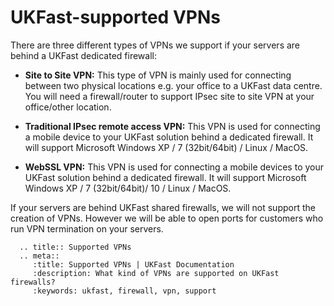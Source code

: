 # UKFast-supported VPNs

There are three different types of VPNs we support if your servers are behind a UKFast dedicated firewall:

- **Site to Site VPN:** This type of VPN is mainly used for connecting between two physical locations e.g. your office to a UKFast data centre. You will need a firewall/router to support IPsec site to site VPN at your office/other location.

- **Traditional IPsec remote access VPN:** This VPN is used for connecting a mobile device to your UKFast solution behind a dedicated firewall. It will support Microsoft Windows XP / 7 (32bit/64bit) / Linux / MacOS.

- **WebSSL VPN:** This VPN is used for connecting a mobile devices to your UKFast solution behind a dedicated firewall. It will support Microsoft Windows XP / 7 (32bit/64bit)/ 10 / Linux / MacOS.


If your servers are behind UKFast shared firewalls, we will not support the creation of VPNs. However we will be able to open ports for customers who run VPN termination on your servers.

```eval_rst
  .. title:: Supported VPNs
  .. meta::
     :title: Supported VPNs | UKFast Documentation
     :description: What kind of VPNs are supported on UKFast firewalls?
     :keywords: ukfast, firewall, vpn, support
```
